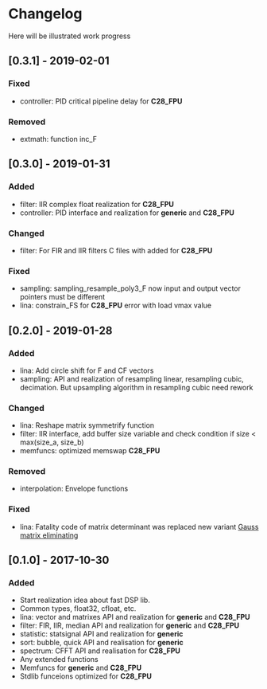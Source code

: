 # Changelog
Here will be illustrated work progress

## [0.3.1] - 2019-02-01
### Fixed 
- controller: PID critical pipeline delay for **C28_FPU** 
### Removed
- extmath: function inc_F


## [0.3.0] - 2019-01-31
### Added
- filter: IIR complex float realization for **C28_FPU**
- controller: PID interface and realization for **generic** and **C28_FPU**
### Changed
- filter: For FIR and IIR filters C files with added for **C28_FPU**
### Fixed
- sampling: sampling_resample_poly3_F now input and output vector pointers must be different
- lina: constrain_FS for **C28_FPU** error with load vmax value

## [0.2.0] - 2019-01-28
### Added
- lina: Add circle shift for F and CF vectors
- sampling: API and realization of resampling linear, resampling cubic, decimation. But upsampling algorithm in resampling cubic need rework
### Changed
- lina: Reshape matrix symmetrify function
- filter: IIR interface, add buffer size variable and check condition if size < max(size_a, size_b)
- memfuncs: optimized memswap **C28_FPU**
### Removed
- interpolation: Envelope functions
### Fixed
- lina: Fatality code of matrix determinant was replaced new variant [Gauss matrix eliminating](https://en.wikipedia.org/wiki/Gaussian_elimination)

	
## [0.1.0] - 2017-10-30
### Added
- Start realization idea about fast DSP lib.
- Common types, float32, cfloat, etc.
- lina: vector and matrixes API and realization for **generic** and **C28_FPU** 
- filter: FIR, IIR, median API and realization for **generic** and **C28_FPU**
- statistic: statsignal API and realization for **generic** 
- sort: bubble, quick API and realisation for **generic** 
- spectrum: CFFT API and realisation for **C28_FPU** 
- Any extended functions
- Memfuncs for **generic** and **C28_FPU** 
- Stdlib funcеions optimized for **C28_FPU** 
	